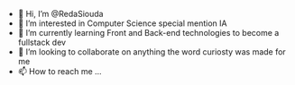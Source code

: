 - 👋 Hi, I’m @RedaSiouda
- 👀 I’m interested in Computer Science special mention IA
- 🌱 I’m currently learning Front and Back-end technologies to become a fullstack dev
- 💞️ I’m looking to collaborate on anything the word curiosty was made for me
- 📫 How to reach me ...

<!---
RedaSiouda/RedaSiouda is a ✨ special ✨ repository because its `README.md` (this file) appears on your GitHub profile.
You can click the Preview link to take a look at your changes.
--->
